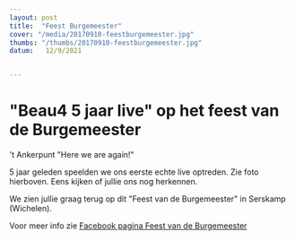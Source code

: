 ```yaml
---
layout: post
title:  "Feest Burgemeester"
cover: "/media/20170910-feestburgemeester.jpg"
thumbs: "/thumbs/20170910-feestburgemeester.jpg"
datum:   12/9/2021


---
```


# "Beau4 5 jaar live" op het feest van de Burgemeester

't Ankerpunt "Here we are again!" 

5 jaar geleden speelden we ons eerste echte live optreden. Zie foto hierboven. Eens kijken of jullie ons nog herkennen.

We zien jullie graag terug op dit "Feest van de Burgemeester" in Serskamp (Wichelen).

Voor meer info zie [Facebook pagina Feest van de Burgemeester](https://www.facebook.com/hetfeestvandeburgemeester/)